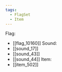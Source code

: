 ```yaml
---
tags:
  - FlagSet
  - Item
---
```

Flag:
- [[flag_10160]]
Sound:
- [[sound_17]]
- [[sound_43]]
- [[sound_44]]
Item:
- [[item_502]]
